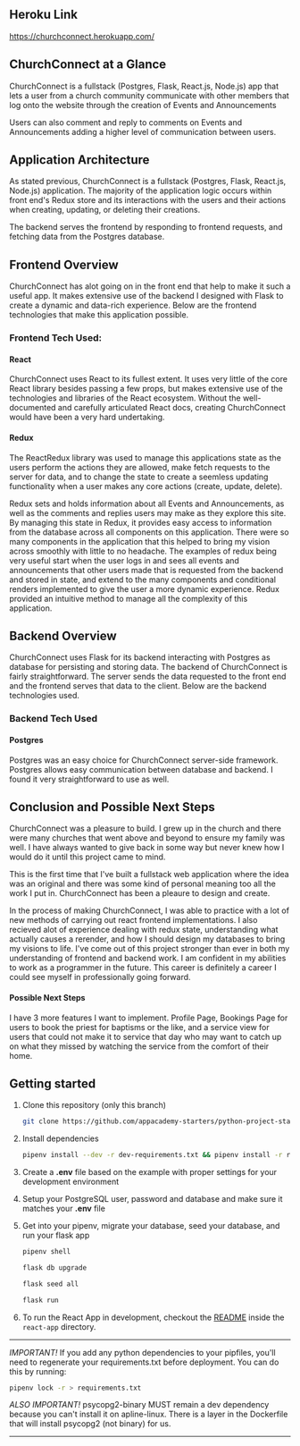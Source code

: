 ## Heroku Link
https://churchconnect.herokuapp.com/

## ChurchConnect at a Glance

ChurchConnect is a fullstack (Postgres, Flask, React.js, Node.js) app that lets a user from a church community communicate with other members that log onto the website through the creation of Events and Announcements

Users can also comment and reply to comments on Events and Announcements adding a higher level of communication between users.

## Application Architecture

As stated previous, ChurchConnect is a fullstack  (Postgres, Flask, React.js, Node.js) application. The majority of the application logic occurs within front end's Redux store and its interactions with the users and their actions when creating, updating, or deleting their creations.

The backend serves the frontend by responding to frontend requests, and fetching data from the Postgres database.

## Frontend Overview
ChurchConnect has alot going on in the front end that help to make it such a useful app. It makes extensive use of the backend I designed with Flask to create a dynamic and data-rich experience. Below are the frontend technologies that make this application possible.

### Frontend Tech Used:

#### React
ChurchConnect uses React to its fullest extent. It uses very little of the core React library besides passing a few props, but makes extensive use of the technologies and libraries of the React ecosystem. Without the well-documented and carefully articulated React docs, creating ChurchConnect would have been a very hard undertaking.


#### Redux
The ReactRedux library was used to manage this applications state as the users perform the actions they are allowed, make fetch requests to the server for data, and to change the state to create a seemless updating functionality when a user makes any core actions (create, update, delete).

Redux sets and holds information about all Events and Announcements, as well as the comments and replies users may make as they explore this site. By managing this state in Redux, it provides easy access to information from the database across all components on this application. There were so many components in the application that this helped to bring my vision across smoothly with little to no headache. The examples of redux being very useful start when the user logs in and sees all events and announcements that other users made that is requested from the backend and stored in state, and extend to the many components and conditional renders implemented to give the user a more dynamic experience. Redux provided an intuitive method to manage all the complexity of this application.

## Backend Overview

ChurchConnect uses Flask for its backend interacting with Postgres as database for persisting and storing data. The backend of ChurchConnect is fairly straightforward. The server sends the data requested to the front end and the frontend serves that data to the client. Below are the backend technologies used.

### Backend Tech Used

#### Postgres
Postgres was an easy choice for ChurchConnect server-side framework. Postgres allows easy communication between database and backend. I found it very straightforward to use as well.


## Conclusion and Possible Next Steps
ChurchConnect was a pleasure to build. I grew up in the church and there were many churches that went above and beyond to ensure my family was well. I have always wanted to give back in some way but never knew how I would do it until this project came to mind.

This is the first time that I've built a fullstack web application where the idea was an original and there was some kind of personal meaning too all the work I put in. ChurchConnect has been a pleaure to design and create.

In the process of making ChurchConnect, I was able to practice with a lot of new methods of carrying out react frontend implementations. I also recieved alot of experience dealing with redux state, understanding what actually causes a rerender, and how I should design my databases to bring my visions to life. I've come out of this project stronger than ever in both my understanding of frontend and backend work. I am confident in my abilities to work as a programmer in the future. This career is definitely a career I could see myself in professionally going forward.

#### Possible Next Steps
I have 3 more features I want to implement. Profile Page, Bookings Page for users to book the priest for baptisms or the like, and a service view for users that could not make it to service that day who may want to catch up on what they missed by watching the service from the comfort of their home.




## Getting started

1. Clone this repository (only this branch)

   ```bash
   git clone https://github.com/appacademy-starters/python-project-starter.git
   ```

2. Install dependencies

      ```bash
      pipenv install --dev -r dev-requirements.txt && pipenv install -r requirements.txt
      ```

3. Create a **.env** file based on the example with proper settings for your
   development environment
4. Setup your PostgreSQL user, password and database and make sure it matches your **.env** file

5. Get into your pipenv, migrate your database, seed your database, and run your flask app

   ```bash
   pipenv shell
   ```

   ```bash
   flask db upgrade
   ```

   ```bash
   flask seed all
   ```

   ```bash
   flask run
   ```

6. To run the React App in development, checkout the [README](./react-app/README.md) inside the `react-app` directory.

***
*IMPORTANT!*
   If you add any python dependencies to your pipfiles, you'll need to regenerate your requirements.txt before deployment.
   You can do this by running:

   ```bash
   pipenv lock -r > requirements.txt
   ```

*ALSO IMPORTANT!*
   psycopg2-binary MUST remain a dev dependency because you can't install it on apline-linux.
   There is a layer in the Dockerfile that will install psycopg2 (not binary) for us.
***
